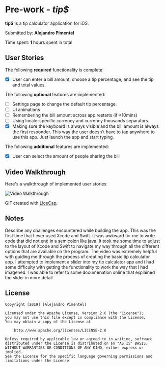 # Pre-work - *tip$*

**tip$** is a tip calculator application for iOS.

Submitted by: **Alejandro Pimentel**

Time spent: **1** hours spent in total

## User Stories

The following **required** functionality is complete:

* [x] User can enter a bill amount, choose a tip percentage, and see the tip and total values.

The following **optional** features are implemented:
* [ ] Settings page to change the default tip percentage.
* [ ] UI animations
* [ ] Remembering the bill amount across app restarts (if <10mins)
* [ ] Using locale-specific currency and currency thousands separators.
* [x] Making sure the keyboard is always visible and the bill amount is always the first responder. This way the user doesn't have to tap anywhere to use this app. Just launch the app and start typing.

The following **additional** features are implemented:

- [x] User can select the amount of people sharing the bill

## Video Walkthrough 

Here's a walkthrough of implemented user stories:

<img src='http://g.recordit.co/fRB8sZuFDi.gif' title='Video Walkthrough' width='' alt='Video Walkthrough' />

GIF created with [LiceCap](http://www.cockos.com/licecap/).

## Notes

Describe any challenges encountered while building the app.
This was the first time that I ever used Xcode and Swift. It was awkward for me to write code that did not end in a semicolon like java. It took me some time to adjust to the layout of Xcode and Swift 
to navigate my way through all the different options that are available on the program. The video was extremely helpful with guiding me through the process of creating the basic tip calculator app. I 
attempted to implement a slider into my tip calculator app and i had some difficulty with getting the functionality to work the way that I had imagened. I was able to refer to some documenation online 
that explained the slider in more detail.

## License

    Copyright [2019] [Alejandro Pimentel]

    Licensed under the Apache License, Version 2.0 (the "License");
    you may not use this file except in compliance with the License.
    You may obtain a copy of the License at

        http://www.apache.org/licenses/LICENSE-2.0

    Unless required by applicable law or agreed to in writing, software
    distributed under the License is distributed on an "AS IS" BASIS,
    WITHOUT WARRANTIES OR CONDITIONS OF ANY KIND, either express or implied.
    See the License for the specific language governing permissions and
    limitations under the License.
